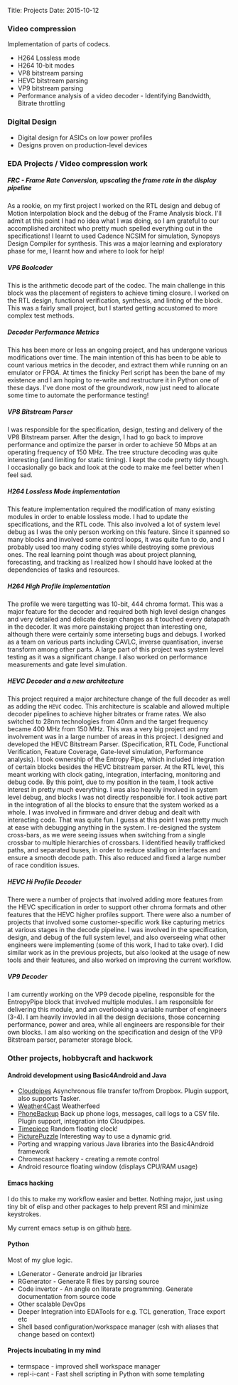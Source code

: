 Title: Projects
Date: 2015-10-12


### Video compression
Implementation of parts of codecs.

* H264 Lossless mode
* H264 10-bit modes
* VP8 bitstream parsing
* HEVC bitstream parsing
* VP9 bitstream parsing
* Performance analysis of a video decoder - Identifying Bandwidth, Bitrate throttling

### Digital Design
* Digital design for ASICs on low power profiles
* Designs proven on production-level devices

### EDA Projects / Video compression work

##### FRC - Frame Rate Conversion, upscaling the frame rate in the display pipeline
As a rookie, on my first project I worked on the RTL design and debug of Motion Interpolation block and the debug of the Frame Analysis block.
I'll admit at this point I had no idea what I was doing, so I am grateful to our accomplished architect who pretty much spelled everything out in the specifications!
I learnt to used Cadence NCSIM for simulation, Synopsys Design Compiler for synthesis.
This was a major learning and exploratory phase for me, I learnt how and where to look for help!

##### VP6 Boolcoder
This is the arithmetic decode part of the codec. The main challenge in this block was the placement of registers to achieve timing closure.
I worked on the RTL design, functional verification, synthesis, and linting of the block.
This was a fairly small project, but I started getting accustomed to more complex test methods.

##### Decoder Performance Metrics
This has been more or less an ongoing project, and has undergone various modifications over time. The main intention of this has been to be able to count various metrics in the decoder, and extract them while running on an emulator or FPGA.
At times the finicky Perl script has been the bane of my existence and I am hoping to re-write and restructure it in Python one of these days. I've done most of the groundwork, now just need to allocate some time to automate the performance testing!

##### VP8 Bitstream Parser
I was responsible for the specification, design, testing and delivery of the VP8 Bitstream parser. After the design, I had to go back to improve performance and optimize the parser in order to achieve 50 Mbps at an operating frequency of 150 MHz.
The tree structure decoding was quite interesting (and limiting for static timing). I kept the code pretty tidy though. I occasionally go back and look at the code to make me feel better when I feel sad.

##### H264 Lossless Mode implementation
This feature implementation required the modification of many existing modules in order to enable lossless mode. I had to update the specifications, and the RTL code. This also involved a lot of system level debug as I was the only person working on this feature.
Since it spanned so many blocks and involved some control loops, it was quite fun to do, and I probably used too many coding styles while destroying some previous ones.
The real learning point though was about project planning, forecasting, and tracking as I realized how I should have looked at the dependencies of tasks and resources.

##### H264 High Profile implementation
The profile we were targetting was 10-bit, 444 chroma format.
This was a major feature for the decoder and required both high level design changes and very detailed and delicate design changes as it touched every datapath in the decoder.
It was more painstaking project than interesting one, although there were certainly some interseting bugs and debugs.
I worked as a team on various parts including CAVLC, inverse quantisation, inverse transform among other parts.
A large part of this project was system level testing as it was a significant change. I also worked on performance measurements and gate level simulation.

##### HEVC Decoder and a new architecture
This project required a major architecture change of the full decoder as well as adding the `HEVC` codec. This architecture is scalable and allowed multiple decoder pipelines to achieve higher bitrates or frame rates.
We also switched to 28nm technologies from 40nm and the target frequency became 400 MHz from 150 MHz. This was a very big project and my involvement was in a large number of areas in this project.
I designed and developed the HEVC Bitstream Parser. (Specification, RTL Code, Functional Verification, Feature Coverage, Gate-level simulation, Performance analysis).
I took ownership of the Entropy Pipe, which included integration of certain blocks besides the HEVC bitstream parser. At the RTL level, this meant working with clock gating, integration, interfacing, monitoring and debug code.
By this point, due to my position in the team, I took active interest in pretty much everything.
I was also heavily involved in system level debug, and blocks I was not directly responsible for. I took active part in the integration of all the blocks to ensure that the system worked as a whole.
I was involved in firmware and driver debug and dealt with interacting code. That was quite fun. I guess at this point I was pretty much at ease with debugging anything in the system.
I re-designed the system cross-bars, as we were seeing issues when switching from a single crossbar to multiple hierarchies of crossbars. I identified heavily trafficked paths, and separated buses, in order to reduce stalling on interfaces and ensure a smooth decode path. This also reduced and fixed a large number of race condition issues.

##### HEVC Hi Profile Decoder
There were a number of projects that involved adding more features from the HEVC specification in order to support other chroma formats and other features that the HEVC higher profiles support.
There were also a number of projects that involved some customer-specific work like capturing metrics at various stages in the decode pipeline.
I was involved in the specification, design, and debug of the full system level, and also overseeing what other engineers were implementing (some of this work, I had to take over).
I did similar work as in the previous projects, but also looked at the usage of new tools and their features, and also worked on improving the current workflow.

##### VP9 Decoder
I am currently working on the VP9 decode pipeline, responsible for the EntropyPipe block that involved multiple modules.
I am responsible for delivering this module, and am overlooking a variable number of engineers (3-4).
I am heavily invovled in all the design decisions, those concerning performance, power and area, while all engineers are responsible for their own blocks.
I am also working on the specification and design of the VP9 Bitstream parser, parameter storage block. 


### Other projects, hobbycraft and hackwork
#### Android development using Basic4Android and Java
* [Cloudpipes](https://cloudpipes.wordpress.com/) Asynchronous file transfer to/from Dropbox. Plugin support, also supports Tasker.
* [Weather4Cast](https://play.google.com/store/apps/details?id=com.maximussoft.simpleweather) Weatherfeed
* [PhoneBackup](https://play.google.com/store/apps/details?id=com.maximussoft.backup) Back up phone logs, messages, call logs to a CSV file. Plugin support, integration into Cloudpipes.
* [Timepiece](https://play.google.com/store/apps/details?id=com.maximussoft.timepiece&hl=en) Random floating clock!
* [PicturePuzzle](https://play.google.com/store/apps/details?id=com.maximussoft.picpuzzle) Interesting way to use a dynamic grid.
* Porting and wrapping various Java libraries into the Basic4Android framework
* Chromecast hackery - creating a remote control
* Android resource floating window (displays CPU/RAM usage)

#### Emacs hacking
I do this to make my workflow easier and better. Nothing major, just using tiny bit of elisp and other packages to help prevent RSI and minimize keystrokes.

My current emacs setup is on github [here](https://github.com/habeebq/dot-emacs).

#### Python
Most of my glue logic.

* LGenerator - Generate android jar libraries
* RGenerator - Generate R files by parsing source
* Code invertor - An angle on literate programming. Generate documentation from source code
* Other scalable DevOps
* Deeper Integration into EDATools for e.g. TCL generation, Trace export etc
* Shell based configuration/workspace manager (csh with aliases that change based on context)

#### Projects incubating in my mind
* termspace - improved shell workspace manager
* repl-i-cant - Fast shell scripting in Python with some templating
